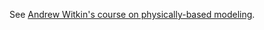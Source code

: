 See [Andrew Witkin's course on physically-based modeling](https://www.cs.cmu.edu/~baraff/sigcourse/).